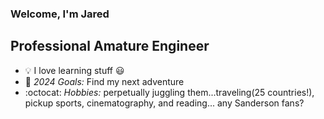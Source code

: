 ### Welcome, I'm Jared 

## Professional Amature Engineer
- :bulb: I love learning stuff  :smiley:
- :raised_hands: *2024 Goals:* Find my next adventure
- :octocat: *Hobbies:* perpetually juggling them...traveling(25 countries!), pickup sports, cinematography, and reading... any Sanderson fans?


[website]: https://www.jaredar.com/

[linkedin]: https://www.linkedin.com/in/jared-rothenberg



